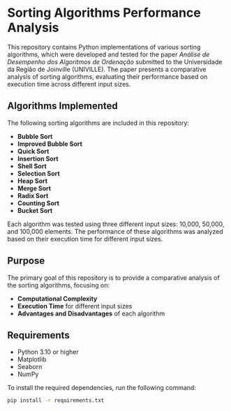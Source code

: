 # Sorting Algorithms Performance Analysis

This repository contains Python implementations of various sorting algorithms, which were developed and tested for the paper *Análise de Desempenho dos Algoritmos de Ordenação* submitted to the Universidade da Região de Joinville (UNIVILLE). The paper presents a comparative analysis of sorting algorithms, evaluating their performance based on execution time across different input sizes.

## Algorithms Implemented

The following sorting algorithms are included in this repository:

- **Bubble Sort**
- **Improved Bubble Sort**
- **Quick Sort**
- **Insertion Sort**
- **Shell Sort**
- **Selection Sort**
- **Heap Sort**
- **Merge Sort**
- **Radix Sort**
- **Counting Sort**
- **Bucket Sort**

Each algorithm was tested using three different input sizes: 10,000, 50,000, and 100,000 elements. The performance of these algorithms was analyzed based on their execution time for different input sizes.

## Purpose

The primary goal of this repository is to provide a comparative analysis of the sorting algorithms, focusing on:

- **Computational Complexity**
- **Execution Time** for different input sizes
- **Advantages and Disadvantages** of each algorithm

## Requirements

- Python 3.10 or higher
- Matplotlib
- Seaborn
- NumPy

To install the required dependencies, run the following command:

```bash
pip install -r requirements.txt
